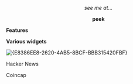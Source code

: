 <p align="center"><i>see me at...</i></p>

<p align="center"><b>peek</b></p>

<p align="left"><b>Features</b></p>

<p align="left"><b>Various widgets</b></p>

![{E8386EE8-2620-4AB5-8BCF-BBB315420FBF}](https://github.com/user-attachments/assets/369458ec-1243-4e1f-b5d8-e511eb2e664d)

<p align="left">Hacker News</p>
<p align="left">Coincap</p>
